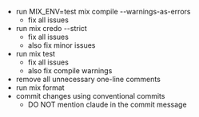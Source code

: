 - run MIX_ENV=test mix compile --warnings-as-errors
  - fix all issues
- run mix credo --strict
  - fix all issues
  - also fix minor issues
- run mix test
  - fix all issues
  - also fix compile warnings
- remove all unnecessary one-line comments
- run mix format
- commit changes using conventional commits
  - DO NOT mention claude in the commit message
